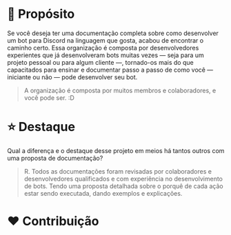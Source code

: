 # 🎯 Propósito
Se você deseja ter uma documentação completa sobre como desenvolver um bot para Discord na linguagem que gosta, acabou de encontrar o caminho certo. Essa organização é composta por desenvolvedores experientes que já desenvolveram bots muitas vezes — seja para um projeto pessoal ou para algum cliente —, tornado-os mais do que capacitados para ensinar e documentar passo a passo de como você — iniciante ou não — pode desenvolver seu bot.

> A organização é composta por muitos membros e colaboradores, e você pode ser. :D

# ⭐ Destaque
Qual a diferença e o destaque desse projeto em meios há tantos outros com uma proposta de documentação?

> R. Todos as documentações foram revisadas por colaboradores e desenvolvedores qualificados e com experiência no desenvolvimento de bots. Tendo uma proposta detalhada sobre o porquê de cada ação estar sendo executada, dando exemplos e explicações.

# ❤️ Contribuição
